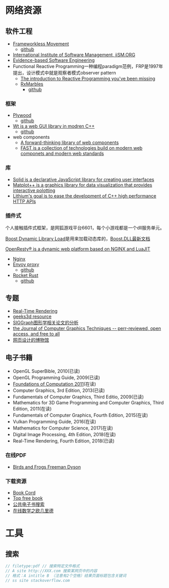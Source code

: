 # 网络资源

## 软件工程

- [Frameworkless Movement](https://www.frameworklessmovement.org/)
    - [github](https://github.com/frameworkless-movement)
- [International Institute of Software Management, iiSM.ORG](https://iism.org/)
- [Evidence-based Software Engineering](http://www.knosof.co.uk/ESEUR/index.html)
- Functional Reactive Programming一种编程paradigm范例，FRP是1997年提出，设计模式中就是观察者模式observer pattern
    - [The introduction to Reactive Programming you've been missing](https://gist.github.com/staltz/868e7e9bc2a7b8c1f754)
    - [RxMarbles](https://rxmarbles.com/)
        - [github](https://github.com/staltz/rxmarbles)

### 框架

- [Plywood](https://plywood.arc80.com/)
    - [github](https://github.com/arc80)
- [Wt is a web GUI library in modren C++](https://www.webtoolkit.eu/wt)
    - [github](https://github.com/emweb/wt)
- web components
    - [A forward-thinking library of web components](https://shoelace.style/)
    - [FAST is a collection of technologies build on modern web componets and modern web standards](https://www.fast.design/)

### 库

- [Solid is a declarative JavaScript library for creating user interfaces](https://github.com/ryansolid/solid)
- [Matplot++ is a graphics library for data visualization that provides interactive polotting](https://github.com/alandefreitas/matplotplusplus)
- [Lithium's goal is to ease the development of C++ high performance HTTP APIs](https://github.com/matt-42/lithium)

### 插件式

个人接触插件式框架，是网狐游戏平台6601，每个小游戏都是一个dll服务单元。

[Boost Dynamic Library Load](https://github.com/boostorg/dll)是用来加载动态库的，[Boost.DLL最新文档](http://apolukhin.github.io/Boost.DLL/index.html)

[OpenResty® is a dynamic web platform based on NGINX and LuaJIT](https://openresty.org/en/)

- [Nginx](https://nginx.org/)
- [Envoy proxy](https://www.envoyproxy.io/)
    - [github](https://github.com/envoyproxy/envoy)
- [Rocket Rust](https://rocket.rs/)
    - [github](https://github.com/lmj01/Rocket)

## 专题

- [Real-Time Rendering](http://www.realtimerendering.com/)
- [geeks3d resource](https://www.geeks3d.com/programming/)
- [SIGGraph图形学相关论文的分析](https://replicability.graphics/)
- [the Journal of Computer  Graphics Techniques -- perr-reviewed, open access, and free to all](https://jcgt.org/index.html)
- [网页设计的博物馆 ](https://www.webdesignmuseum.org/)

## 电子书籍

- OpenGL SuperBible, 2010(已读)
- OpenGL Programming Guide, 2009(已读)
- [Foundations of Computation 2011](http://math.hws.edu/FoundationsOfComputation/)(在读)
- Computer Graphics, 3rd Edition, 2013(已读)
- Fundamentals of Computer Graphics, Third Editio, 2009(已读)
- Mathematics for 3D Game Programming and Computer Graphics, Third Edition, 2011(在读)
- Fundamentals of Computer Graphics, Fourth Edition, 2015(在读)
- Vulkan Programming Guide, 2016(在读)
- Mathematics for Computer Science, 2017(在读)
- Digital Image Processing, 4th Edition, 2018(在读)
- Real-Time Rendering, Fourth Edition, 2018(已读)

### 在线PDF

- [Birds and Frogs Freeman Dyson](https://www.ams.org/notices/200902/rtx090200212p.pdf)

### 下载资源

- [Book Cord](https://bookcord.com/)
- [Top free book](https://www.topfreebooks.org/)
- [公共电子书搜索](https://www.gitenberg.org/)
- [在线数学之欧几里德](https://projecteuclid.org/)

# 工具

## 搜索
```js
// filetype:pdf // 搜索特定文件格式
// A site http://XXX.com 搜索某网页中的内容
// 格式：A intitle B （注意有2个空格）结果页面标题包含关键词
// ss site stackoverflow.com
```